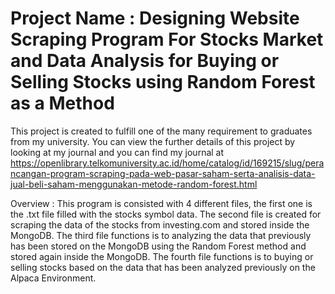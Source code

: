 # Project Name : Designing Website Scraping Program For Stocks Market and Data Analysis for Buying or Selling Stocks using Random Forest as a Method

This project is created to fulfill one of the many requirement to graduates from my university.
You can view the further details of this project by looking at my journal and you can find my journal at https://openlibrary.telkomuniversity.ac.id/home/catalog/id/169215/slug/perancangan-program-scraping-pada-web-pasar-saham-serta-analisis-data-jual-beli-saham-menggunakan-metode-random-forest.html

Overview :
This program is consisted with 4 different files, the first one is the .txt file filled with the stocks symbol data.
The second file is created for scraping the data of the stocks from investing.com and stored inside the MongoDB.
The third file functions is to analyzing the data that previously has been stored on the MongoDB using the Random Forest method and stored again inside the MongoDB.
The fourth file functions is to buying or selling stocks based on the data that has been analyzed previously on the Alpaca Environment.
